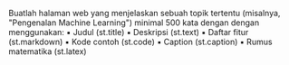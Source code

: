 Buatlah halaman web yang menjelaskan sebuah topik tertentu (misalnya, "Pengenalan Machine Learning") minimal 500 kata dengan dengan menggunakan:
▪ Judul (st.title) 
▪ Deskripsi (st.text) 
▪ Daftar fitur (st.markdown) 
▪ Kode contoh (st.code) 
▪ Caption (st.caption) 
▪ Rumus matematika (st.latex)
